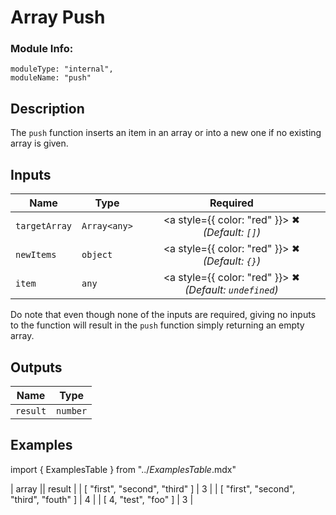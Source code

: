 # Array Push
### Module Info: 
```
moduleType: "internal",
moduleName: "push"
```

## Description
The `push` function inserts an item in an array or into a new one if no existing array is given.

## Inputs
| Name | Type | Required
|------|------|:-----:|
| `targetArray` | `Array<any>` | <a style={{ color: "red" }}> ✖ </a> _(Default: `[]`)_
| `newItems` | `object` | <a style={{ color: "red" }}> ✖ </a> _(Default: `{}`)_
| `item` | `any` | <a style={{ color: "red" }}> ✖ </a> _(Default: `undefined`)_

Do note that even though none of the inputs are required, giving no inputs to the function will result in the `push` function simply returning an empty array.

## Outputs
| Name | Type |
|------|------|
| `result` | `number` |


## Examples
import { ExamplesTable } from "../_ExamplesTable_.mdx"

<ExamplesTable>
| array || result |
| [ "first", "second", "third" ] | 3 |
| [ "first", "second", "third", "fouth" ] | 4 |
| [ 4, "test", "foo" ] | 3 |
</ExamplesTable>